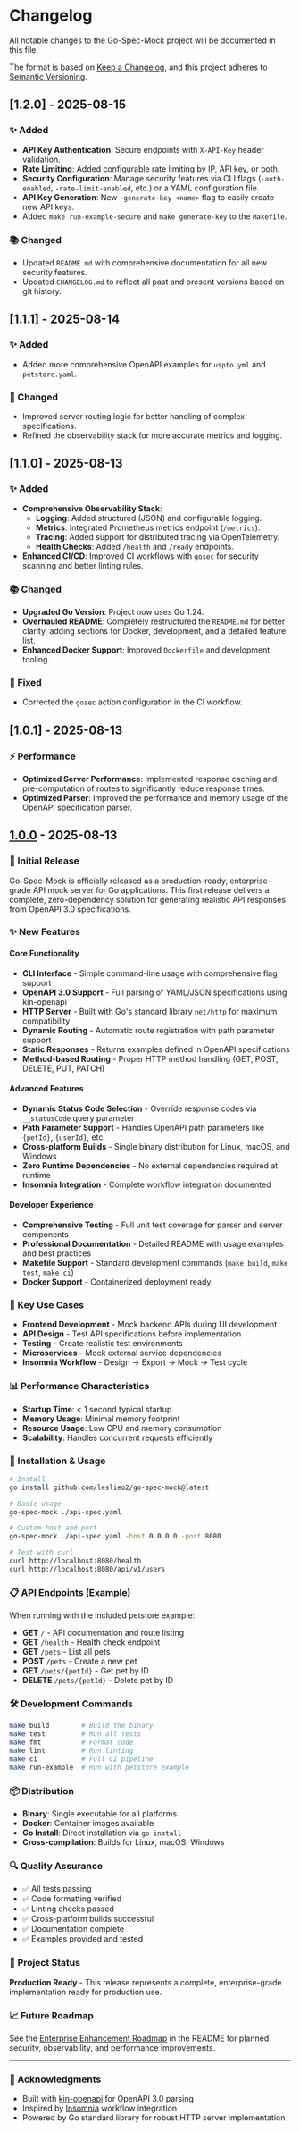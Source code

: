 # Changelog

All notable changes to the Go-Spec-Mock project will be documented in this file.

The format is based on [Keep a Changelog](https://keepachangelog.com/en/1.0.0/),
and this project adheres to [Semantic Versioning](https://semver.org/spec/v2.0.0.html).

## [1.2.0] - 2025-08-15

### ✨ Added
- **API Key Authentication**: Secure endpoints with `X-API-Key` header validation.
- **Rate Limiting**: Added configurable rate limiting by IP, API key, or both.
- **Security Configuration**: Manage security features via CLI flags (`-auth-enabled`, `-rate-limit-enabled`, etc.) or a YAML configuration file.
- **API Key Generation**: New `-generate-key <name>` flag to easily create new API keys.
- Added `make run-example-secure` and `make generate-key` to the `Makefile`.

### 📚 Changed
- Updated `README.md` with comprehensive documentation for all new security features.
- Updated `CHANGELOG.md` to reflect all past and present versions based on git history.

## [1.1.1] - 2025-08-14

### ✨ Added
- Added more comprehensive OpenAPI examples for `uspto.yml` and `petstore.yaml`.

### 🚀 Changed
- Improved server routing logic for better handling of complex specifications.
- Refined the observability stack for more accurate metrics and logging.

## [1.1.0] - 2025-08-13

### ✨ Added
- **Comprehensive Observability Stack**:
  - **Logging**: Added structured (JSON) and configurable logging.
  - **Metrics**: Integrated Prometheus metrics endpoint (`/metrics`).
  - **Tracing**: Added support for distributed tracing via OpenTelemetry.
  - **Health Checks**: Added `/health` and `/ready` endpoints.
- **Enhanced CI/CD**: Improved CI workflows with `gosec` for security scanning and better linting rules.

### 📚 Changed
- **Upgraded Go Version**: Project now uses Go 1.24.
- **Overhauled README**: Completely restructured the `README.md` for better clarity, adding sections for Docker, development, and a detailed feature list.
- **Enhanced Docker Support**: Improved `Dockerfile` and development tooling.

### 🐛 Fixed
- Corrected the `gosec` action configuration in the CI workflow.

## [1.0.1] - 2025-08-13

### ⚡️ Performance
- **Optimized Server Performance**: Implemented response caching and pre-computation of routes to significantly reduce response times.
- **Optimized Parser**: Improved the performance and memory usage of the OpenAPI specification parser.

## [1.0.0] - 2025-08-13

### 🚀 Initial Release

Go-Spec-Mock is officially released as a production-ready, enterprise-grade API mock server for Go applications. This first release delivers a complete, zero-dependency solution for generating realistic API responses from OpenAPI 3.0 specifications.

### ✨ New Features

#### Core Functionality
- **CLI Interface** - Simple command-line usage with comprehensive flag support
- **OpenAPI 3.0 Support** - Full parsing of YAML/JSON specifications using kin-openapi
- **HTTP Server** - Built with Go's standard library `net/http` for maximum compatibility
- **Dynamic Routing** - Automatic route registration with path parameter support
- **Static Responses** - Returns examples defined in OpenAPI specifications
- **Method-based Routing** - Proper HTTP method handling (GET, POST, DELETE, PUT, PATCH)

#### Advanced Features
- **Dynamic Status Code Selection** - Override response codes via `__statusCode` query parameter
- **Path Parameter Support** - Handles OpenAPI path parameters like `{petId}`, `{userId}`, etc.
- **Cross-platform Builds** - Single binary distribution for Linux, macOS, and Windows
- **Zero Runtime Dependencies** - No external dependencies required at runtime
- **Insomnia Integration** - Complete workflow integration documented

#### Developer Experience
- **Comprehensive Testing** - Full unit test coverage for parser and server components
- **Professional Documentation** - Detailed README with usage examples and best practices
- **Makefile Support** - Standard development commands (`make build`, `make test`, `make ci`)
- **Docker Support** - Containerized deployment ready

### 🎯 Key Use Cases

- **Frontend Development** - Mock backend APIs during UI development
- **API Design** - Test API specifications before implementation
- **Testing** - Create realistic test environments
- **Microservices** - Mock external service dependencies
- **Insomnia Workflow** - Design → Export → Mock → Test cycle

### 📊 Performance Characteristics

- **Startup Time**: < 1 second typical startup
- **Memory Usage**: Minimal memory footprint
- **Resource Usage**: Low CPU and memory consumption
- **Scalability**: Handles concurrent requests efficiently

### 🔧 Installation & Usage

```bash
# Install
go install github.com/leslieo2/go-spec-mock@latest

# Basic usage
go-spec-mock ./api-spec.yaml

# Custom host and port
go-spec-mock ./api-spec.yaml -host 0.0.0.0 -port 8080

# Test with curl
curl http://localhost:8080/health
curl http://localhost:8080/api/v1/users
```

### 📋 API Endpoints (Example)

When running with the included petstore example:

- **GET** `/` - API documentation and route listing
- **GET** `/health` - Health check endpoint
- **GET** `/pets` - List all pets
- **POST** `/pets` - Create a new pet
- **GET** `/pets/{petId}` - Get pet by ID
- **DELETE** `/pets/{petId}` - Delete pet by ID

### 🛠️ Development Commands

```bash
make build        # Build the binary
make test         # Run all tests
make fmt          # Format code
make lint         # Run linting
make ci           # Full CI pipeline
make run-example  # Run with petstore example
```

### 📦 Distribution

- **Binary**: Single executable for all platforms
- **Docker**: Container images available
- **Go Install**: Direct installation via `go install`
- **Cross-compilation**: Builds for Linux, macOS, Windows

### 🔍 Quality Assurance

- ✅ All tests passing
- ✅ Code formatting verified
- ✅ Linting checks passed
- ✅ Cross-platform builds successful
- ✅ Documentation complete
- ✅ Examples provided and tested

### 🎯 Project Status

**Production Ready** - This release represents a complete, enterprise-grade implementation ready for production use.

### 📈 Future Roadmap

See the [Enterprise Enhancement Roadmap](README.md#-enterprise-implementation-roadmap) in the README for planned security, observability, and performance improvements.

---

### 🙏 Acknowledgments

- Built with [kin-openapi](https://github.com/getkin/kin-openapi) for OpenAPI 3.0 parsing
- Inspired by [Insomnia](https://insomnia.rest/) workflow integration
- Powered by Go standard library for robust HTTP server implementation

[1.0.0]: https://github.com/leslieo2/go-spec-mock/releases/tag/v1.0.0